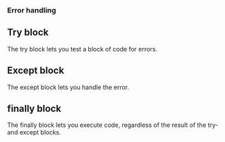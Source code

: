 ### Error handling 


## Try block
The try block lets you test a block of code for errors.

## Except block 
The except block lets you handle the error.


## finally block 
The finally block lets you execute code, regardless of the result of the try- and except blocks.